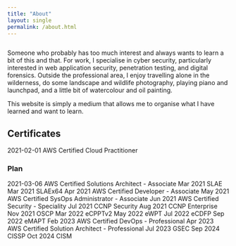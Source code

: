 ```yaml
---
title: "About"
layout: single
permalink: /about.html
---
```


<img src="{{ site.url }}{{ site.baseurl }}/assets/images/about.jpg" alt="" class="full">

Someone who probably has too much interest and always wants to learn a bit of this and that. For work, I specialise in cyber security, particularly interested in web application security, penetration testing, and digital forensics. Outside the professional area, I enjoy travelling alone in the wilderness, do some landscape and wildlife photography, playing piano and launchpad, and a little bit of watercolour and oil painting.

This website is simply a medium that allows me to organise what I have learned and want to learn.

## Certificates
2021-02-01 AWS Certified Cloud Practitioner

### Plan
2021-03-06 AWS Certified Solutions Architect - Associate
Mar 2021 SLAE
Mar 2021 SLAEx64
Apr 2021 AWS Certified Developer - Associate
May 2021 AWS Certified SysOps Administrator - Associate
Jun 2021 AWS Certified Security - Speciality
Jul 2021 CCNP Security
Aug 2021 CCNP Enterprise
Nov 2021 OSCP
Mar 2022 eCPPTv2
May 2022 eWPT
Jul 2022 eCDFP
Sep 2022 eMAPT
Feb 2023 AWS Certified DevOps - Professional
Apr 2023 AWS Certified Solution Architect - Professional
Jul 2023 GSEC
Sep 2024 CISSP
Oct 2024 CISM